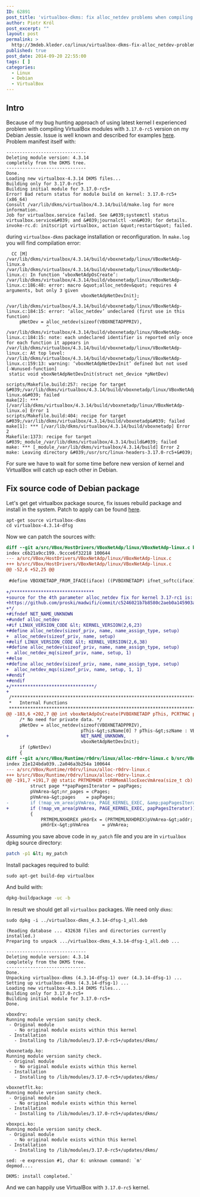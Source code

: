 ```yaml
---
ID: 62891
post_title: 'virtualbox-dkms: fix alloc_netdev problems when compiling with 3.17.0-rcX headers'
author: Piotr Król
post_excerpt: ""
layout: post
permalink: >
  http://3mdeb.kleder.co/linux/virtualbox-dkms-fix-alloc_netdev-problems-when-compiling-with-3-17-0-rcx-headers/
published: true
post_date: 2014-09-20 22:55:00
tags: [ ]
categories:
  - Linux
  - Debian
  - VirtualBox
---
```

Intro
-----

Because of my bug hunting approach of using latest kernel I experienced problem
with compiling VirtualBox modules with `3.17.0-rc5` version on my Debian Jessie. Issue is well
known and described for examples [here](https://bugs.launchpad.net/ubuntu/+source/virtualbox/+bug/1358157).
Problem manifest itself with:

```
------------------------------
Deleting module version: 4.3.14
completely from the DKMS tree.
------------------------------
Done.
Loading new virtualbox-4.3.14 DKMS files...
Building only for 3.17.0-rc5+
Building initial module for 3.17.0-rc5+
Error! Bad return status for module build on kernel: 3.17.0-rc5+ (x86_64)
Consult /var/lib/dkms/virtualbox/4.3.14/build/make.log for more information.
Job for virtualbox.service failed. See &#039;systemctl status virtualbox.service&#039; and &#039;journalctl -xn&#039; for details.
invoke-rc.d: initscript virtualbox, action &quot;restart&quot; failed.
```

during `virtualbox-dkms` package installation or reconfiguration. In `make.log` you will find compilation error:

```
  CC [M]  /var/lib/dkms/virtualbox/4.3.14/build/vboxnetadp/linux/VBoxNetAdp-linux.o
/var/lib/dkms/virtualbox/4.3.14/build/vboxnetadp/linux/VBoxNetAdp-linux.c: In function ‘vboxNetAdpOsCreate’:
/var/lib/dkms/virtualbox/4.3.14/build/vboxnetadp/linux/VBoxNetAdp-linux.c:186:48: error: macro &quot;alloc_netdev&quot; requires 4 arguments, but only 3 given
                            vboxNetAdpNetDevInit);
                                                ^
/var/lib/dkms/virtualbox/4.3.14/build/vboxnetadp/linux/VBoxNetAdp-linux.c:184:15: error: ‘alloc_netdev’ undeclared (first use in this function)
     pNetDev = alloc_netdev(sizeof(VBOXNETADPPRIV),
               ^
/var/lib/dkms/virtualbox/4.3.14/build/vboxnetadp/linux/VBoxNetAdp-linux.c:184:15: note: each undeclared identifier is reported only once for each function it appears in
/var/lib/dkms/virtualbox/4.3.14/build/vboxnetadp/linux/VBoxNetAdp-linux.c: At top level:
/var/lib/dkms/virtualbox/4.3.14/build/vboxnetadp/linux/VBoxNetAdp-linux.c:159:13: warning: ‘vboxNetAdpNetDevInit’ defined but not used [-Wunused-function]
 static void vboxNetAdpNetDevInit(struct net_device *pNetDev)
             ^
scripts/Makefile.build:257: recipe for target &#039;/var/lib/dkms/virtualbox/4.3.14/build/vboxnetadp/linux/VBoxNetAdp-linux.o&#039; failed
make[2]: *** [/var/lib/dkms/virtualbox/4.3.14/build/vboxnetadp/linux/VBoxNetAdp-linux.o] Error 1
scripts/Makefile.build:404: recipe for target &#039;/var/lib/dkms/virtualbox/4.3.14/build/vboxnetadp&#039; failed
make[1]: *** [/var/lib/dkms/virtualbox/4.3.14/build/vboxnetadp] Error 2
Makefile:1373: recipe for target &#039;_module_/var/lib/dkms/virtualbox/4.3.14/build&#039; failed
make: *** [_module_/var/lib/dkms/virtualbox/4.3.14/build] Error 2
make: Leaving directory &#039;/usr/src/linux-headers-3.17.0-rc5+&#039;
```

For sure we have to wait for some time before new version of kernel and
VirtualBox will catch up each other in Debian.

Fix source code of Debian package
----------------------------

Let's get get virtualbox package source, fix issues rebuild package and install
in the system. Patch to apply can be found [here](https://forums.virtualbox.org/viewtopic.php?p=296650#p296650).

```
apt-get source virtualbox-dkms
cd virtualbox-4.3.14-dfsg
```

Now we can patch the sources with:

```diff
diff --git a/src/VBox/HostDrivers/VBoxNetAdp/linux/VBoxNetAdp-linux.c b/src/VBox/HostDrivers/VBoxNetAdp/linux/VBoxNetAdp-linux.c
index c6b21a9cc199..9ccce6f32218 100644
--- a/src/VBox/HostDrivers/VBoxNetAdp/linux/VBoxNetAdp-linux.c
+++ b/src/VBox/HostDrivers/VBoxNetAdp/linux/VBoxNetAdp-linux.c
@@ -52,6 +52,25 @@
 
 #define VBOXNETADP_FROM_IFACE(iface) ((PVBOXNETADP) ifnet_softc(iface))
 
+/*******************************
+source for the 4th parameter alloc_netdev fix for kernel 3.17-rc1 is:
+https://github.com/proski/madwifi/commit/c5246021b7b8580c2aeb0a145903acc07d246ac1
+*/
+#ifndef NET_NAME_UNKNOWN
+#undef alloc_netdev
+#if LINUX_VERSION_CODE &lt; KERNEL_VERSION(2,6,23)
+#define alloc_netdev(sizeof_priv, name, name_assign_type, setup) 
+  alloc_netdev(sizeof_priv, name, setup)
+#elif LINUX_VERSION_CODE &lt; KERNEL_VERSION(2,6,38)
+#define alloc_netdev(sizeof_priv, name, name_assign_type, setup) 
+  alloc_netdev_mq(sizeof_priv, name, setup, 1)
+#else
+#define alloc_netdev(sizeof_priv, name, name_assign_type, setup) 
+  alloc_netdev_mqs(sizeof_priv, name, setup, 1, 1)
+#endif
+#endif
+/*******************************/
+
 /*******************************************************************************
 *   Internal Functions                                                         *
 *******************************************************************************/
@@ -183,6 +202,7 @@ int vboxNetAdpOsCreate(PVBOXNETADP pThis, PCRTMAC pMACAddress)
     /* No need for private data. */
     pNetDev = alloc_netdev(sizeof(VBOXNETADPPRIV),
                            pThis-&gt;szName[0] ? pThis-&gt;szName : VBOXNETADP_LINUX_NAME,
+                           NET_NAME_UNKNOWN,
                            vboxNetAdpNetDevInit);
     if (pNetDev)
     {
diff --git a/src/VBox/Runtime/r0drv/linux/alloc-r0drv-linux.c b/src/VBox/Runtime/r0drv/linux/alloc-r0drv-linux.c
index 21e124bda039..2a046a3b254a 100644
--- a/src/VBox/Runtime/r0drv/linux/alloc-r0drv-linux.c
+++ b/src/VBox/Runtime/r0drv/linux/alloc-r0drv-linux.c
@@ -191,7 +191,7 @@ static PRTMEMHDR rtR0MemAllocExecVmArea(size_t cb)
         struct page **papPagesIterator = papPages;
         pVmArea-&gt;nr_pages = cPages;
         pVmArea-&gt;pages    = papPages;
-        if (!map_vm_area(pVmArea, PAGE_KERNEL_EXEC, &amp;papPagesIterator))
+        if (!map_vm_area(pVmArea, PAGE_KERNEL_EXEC, papPagesIterator))
         {
             PRTMEMLNXHDREX pHdrEx = (PRTMEMLNXHDREX)pVmArea-&gt;addr;
             pHdrEx-&gt;pVmArea     = pVmArea;
```

Assuming you save above code in `my_patch` file and you are in `virtualbox`
dpkg source directory:

```sh
patch -p1 &lt; my_patch
```

Install packages required to build:

```
sudo apt-get build-dep virtualbox
```

And build with:

```sh
dpkg-buildpackage -uc -b
```

In result we should get all `virtualbox` packages. We need only `dkms`:

```
sudo dpkg -i ../virtualbox-dkms_4.3.14-dfsg-1_all.deb

(Reading database ... 432638 files and directories currently installed.)
Preparing to unpack .../virtualbox-dkms_4.3.14-dfsg-1_all.deb ...

------------------------------
Deleting module version: 4.3.14
completely from the DKMS tree.
------------------------------
Done.
Unpacking virtualbox-dkms (4.3.14-dfsg-1) over (4.3.14-dfsg-1) ...
Setting up virtualbox-dkms (4.3.14-dfsg-1) ...
Loading new virtualbox-4.3.14 DKMS files...
Building only for 3.17.0-rc5+
Building initial module for 3.17.0-rc5+
Done.

vboxdrv:
Running module version sanity check.
 - Original module
   - No original module exists within this kernel
 - Installation
   - Installing to /lib/modules/3.17.0-rc5+/updates/dkms/

vboxnetadp.ko:
Running module version sanity check.
 - Original module
   - No original module exists within this kernel
 - Installation
   - Installing to /lib/modules/3.17.0-rc5+/updates/dkms/

vboxnetflt.ko:
Running module version sanity check.
 - Original module
   - No original module exists within this kernel
 - Installation
   - Installing to /lib/modules/3.17.0-rc5+/updates/dkms/

vboxpci.ko:
Running module version sanity check.
 - Original module
   - No original module exists within this kernel
 - Installation
   - Installing to /lib/modules/3.17.0-rc5+/updates/dkms/

sed: -e expression #1, char 6: unknown command: `m'
depmod....

DKMS: install completed.`
```

And we can happily use VirtualBox with `3.17.0-rc5` kernel.